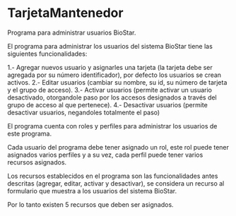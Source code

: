 # TarjetaMantenedor
Programa para administrar usuarios BioStar.

El programa para administrar los usuarios del sistema BioStar tiene las siguientes funcionalidades:

1.- Agregar nuevos usuario y asignarles una tarjeta (la tarjeta debe ser agregada por su número identificador), 
por defecto los usuarios se crean activos.
2.- Editar usuarios (cambiar su nombre, su id, su número de tarjeta y el grupo de acceso).
3.- Activar usuarios (permite activar un usuario desactivado, otorgandole paso por los accesos designados a través 
del grupo de acceso al que pertenece).
4.- Desactivar usuarios (permite desactivar usuarios, negandoles totalmente el paso)

El programa cuenta con roles y perfiles para administrar los usuarios de este programa.

Cada usuario del programa debe tener asignado un rol, este rol puede tener asignados varios perfiles y a su vez, 
cada perfil puede tener varios recursos asignados.

Los recursos establecidos en el programa son las funcionalidades antes descritas (agregar, editar, activar y desactivar), 
se considera un recurso al formulario que muestra a los usuarios del sistema BioStar.

Por lo tanto existen 5 recursos que deben ser asignados.

